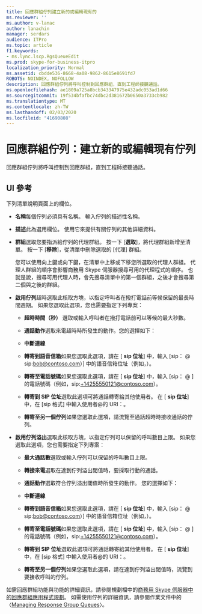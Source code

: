 ```yaml
---
title: 回應群組佇列建立新的或編輯現有的
ms.reviewer: ''
ms.author: v-lanac
author: lanachin
manager: serdars
audience: ITPro
ms.topic: article
f1.keywords:
- ms.lync.lscp.RgsQueueEdit
ms.prod: skype-for-business-itpro
localization_priority: Normal
ms.assetid: cbdde536-8668-4a08-9862-8615e8691fd7
ROBOTS: NOINDEX, NOFOLLOW
description: 回應群組佇列將呼叫控制到回應群組，直到工程師接聽通話。
ms.openlocfilehash: ae1809a725a8bcb343347975e432adc053ad1d66
ms.sourcegitcommit: 19f534bfafbc74dbc2d381672b0650a3733cb982
ms.translationtype: MT
ms.contentlocale: zh-TW
ms.lasthandoff: 02/03/2020
ms.locfileid: "41690808"
---
```

# <a name="response-groups-queue-create-new-or-edit-existing"></a>回應群組佇列：建立新的或編輯現有佇列

回應群組佇列將呼叫控制到回應群組，直到工程師接聽通話。

## <a name="ui-reference"></a>UI 參考

下列清單說明頁面上的欄位。

- **名稱**每個佇列必須具有名稱。 輸入佇列的描述性名稱。

- **描述**此為選用欄位。 使用它來提供有關佇列的其他詳細資料。

- **群組**選取您要指派給佇列的代理群組。 按一下 [**選取**]，將代理群組新增至清單。 按一下 [**移除**]，從清單中刪除選取的 [代理] 群組。

    您可以使用向上鍵或向下鍵，在清單中上移或下移您所選取的代理人群組。 代理人群組的順序會影響商務用 Skype 伺服器搜尋可用的代理程式的順序。 也就是說，搜尋可用代理人時，會先搜尋清單中的第一個群組，之後才會搜尋第二個與之後的群組。

- **啟用佇列**超時選取此核取方塊，以指定呼叫者在撥打電話前等候保留的最長時間週期。 如果您選取此選項，您也需要指定下列專案：

  - **超時時間（秒）** 選取或輸入呼叫者在撥打電話前可以等候的最大秒數。

  - **通話動作**選取來電超時時所發生的動作。您的選擇如下：

  - **中斷連線**

  - **轉寄到語音信箱**如果您選取此選項，請在 [ **sip 位址**] 中，輸入 [sip：<username> @ <domainname> sip:bob@contoso.com）] 中的語音信箱位址（例如，）。

  - **轉寄至電話號碼**如果您選取此選項，請在 [ **sip 位址**] 中，輸入 [sip：<number> @ <domainname> ] 的電話號碼（例如，sip:+14255550121@contoso.com）。

  - **轉寄到 SIP 位址**選取此選項可將通話轉寄給其他使用者。 在 [ **sip 位址**] 中，在 [sip 格式] 中輸入使用者<username>@<domainname>的 URI：。

  - **轉寄至另一個佇列**如果您選取此選項，請流覽至通話超時時接收通話的佇列。

- **啟用佇列溢出**選取此核取方塊，以指定佇列可以保留的呼叫數目上限。 如果您選取此選項，您也需要指定下列專案：

  - **最大通話數**選取或輸入佇列可以保留的呼叫數目上限。

  - **轉接來電**選取在達到佇列溢出閾值時，要採取行動的通話。

  - **通話動作**選取符合佇列溢出閾值時所發生的動作。 您的選擇如下：

  - **中斷連線**

  - **轉寄到語音信箱**如果您選取此選項，請在 [ **sip 位址**] 中，輸入 [sip：<username> @ <domainname> sip:bob@contoso.com）] 中的語音信箱位址（例如，）。

  - **轉寄至電話號碼**如果您選取此選項，請在 [ **sip 位址**] 中，輸入 [sip：<number> @ <domainname> ] 的電話號碼（例如，sip:+14255550121@contoso.com）。

  - **轉寄到 SIP 位址**選取此選項可將通話轉寄給其他使用者。 在 [ **sip 位址**] 中，在 [sip 格式] 中輸入使用者<username>@<domainname>的 URI：。

  - **轉寄至另一個佇列**如果您選取此選項，請在達到佇列溢出閾值時，流覽到要接收呼叫的佇列。

如需回應群組功能與功能的詳細資訊，請參閱規劃檔中的[商務用 Skype 伺服器中的回應群組應用程式規劃](../../../plan-your-deployment/enterprise-voice-solution/response-group.md)。 如需使用佇列的詳細資訊，請參閱作業文件中的〈[Managing Response Group Queues](https://technet.microsoft.com/library/1e91720c-ab67-4dfb-b30c-0ef2a8012310.aspx)〉。


